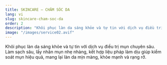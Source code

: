 ```yaml
---
title: SKINCARE — CHĂM SÓC DA
lang: vi
slug: skincare-cham-soc-da
order: 2
description: "Khôi phục làn da sáng khỏe và tự tin với dịch vụ điều trị mụn chuyên sâu. Làm sạch sâu, lấy nhân mụn nhẹ nhàng, kết hợp liệu pháp làm dịu giúp kiểm soát mụn hiệu quả, mang lại làn da mịn màng, khỏe mạnh và rạng rỡ."
image: "/images/service02.avif"
---
```

Khôi phục làn da sáng khỏe và tự tin với dịch vụ điều trị mụn chuyên sâu. Làm sạch sâu, lấy nhân mụn nhẹ nhàng, kết hợp liệu pháp làm dịu giúp kiểm soát mụn hiệu quả, mang lại làn da mịn màng, khỏe mạnh và rạng rỡ.
